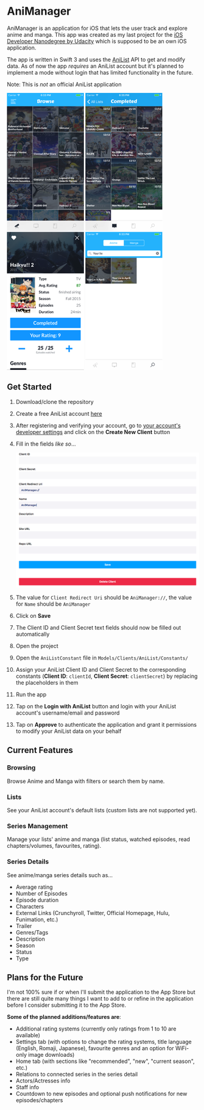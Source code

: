 # AniManager

AniManager is an application for iOS that lets the user track and explore anime and manga. This app was created as my last project for the [iOS Developer Nanodegree by Udacity](https://www.udacity.com/course/ios-developer-nanodegree--nd003) which is supposed to be an own iOS application. 

The app is written in Swift 3 and uses the [AniList](https://anilist.co) API to get and modify data. As of now the app *requires* an AniList account but it's planned to implement a mode without login that has limited functionality in the future.

Note: This is *not* an official AniList application

![](https://github.com/helmrich/AniManager/blob/master/screenshots/animanager-browse-list.png) ![](https://github.com/helmrich/AniManager/blob/master/screenshots/animanager-list-detail.png?raw=true) ![](https://github.com/helmrich/AniManager/blob/master/screenshots/animanager-series-detail-1.png) ![](https://github.com/helmrich/AniManager/blob/master/screenshots/animanager-search.png?raw=true)

## Get Started
1. Download/clone the repository
2. Create a free AniList account [here](https://anilist.co/register)
3. After registering and verifying your account, go to [your account's developer settings](https://anilist.co/settings/developer) and click on the **Create New Client** button
4. Fill in the fields *like so*...

	![](https://github.com/helmrich/AniManager/blob/master/screenshots/anilist-client-creation.png?raw=true)
  
5. The value for ```Client Redirect Uri``` should be ```AniManager://```, the value for ```Name``` should be ```AniManager```
6. Click on **Save**
7. The Client ID and Client Secret text fields should now be filled out automatically
8. Open the project
9. Open the ```AniListConstant``` file in ```Models/Clients/AniList/Constants/```
10. Assign your AniList Client ID and Client Secret to the corresponding constants (**Client ID**: ```clientId```, **Client Secret**: ```clientSecret```) by replacing the placeholders in them
11. Run the app
12. Tap on the **Login with AniList** button and login with your AniList account's username/email and password
13. Tap on **Approve** to authenticate the application and grant it permissions to modify your AniList data on your behalf

## Current Features

### Browsing
Browse Anime and Manga with filters or search them by name.

### Lists
See your AniList account's default lists (custom lists are not supported yet).

### Series Management
Manage your lists' anime and manga (list status, watched episodes, read chapters/volumes, favourites, rating).

### Series Details
See anime/manga series details such as...

- Average rating
- Number of Episodes
- Episode duration
- Characters
- External Links (Crunchyroll, Twitter, Official Homepage, Hulu, Funimation, etc.)
- Trailer
- Genres/Tags
- Description
- Season
- Status
- Type

## Plans for the Future
I'm not 100% sure if or when I'll submit the application to the App Store but there are still quite many things I want to add to or refine in the application before I consider submitting it to the App Store.

**Some of the planned additions/features are**:

- Additional rating systems (currently only ratings from 1 to 10 are available)
- Settings tab (with options to change the rating systems, title language (English, Romaji, Japanese), favourite genres and an option for WiFi-only image downloads)
- Home tab (with sections like "recommended", "new", "current season", etc.)
- Relations to connected series in the series detail
- Actors/Actresses info
- Staff info
- Countdown to new episodes and optional push notifications for new episodes/chapters



